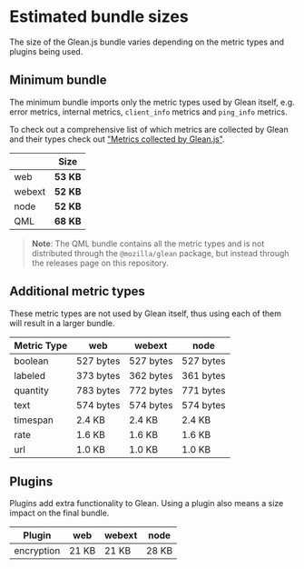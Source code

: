 # Estimated bundle sizes

The size of the Glean.js bundle varies depending on the metric types and plugins being used.

## Minimum bundle

The minimum bundle imports only the metric types used by Glean itself, e.g.
error metrics, internal metrics, `client_info` metrics and `ping_info` metrics.

To check out a comprehensive list of which metrics are collected by Glean and their types check out
["Metrics collected by Glean.js"](https://github.com/mozilla/glean.js/blob/main/docs/reference/metrics.md).

<!-- ! -->
|| Size |
|--|--|
|web|**53 KB**|
|webext|**52 KB**|
|node|**52 KB**|
|QML|**68 KB**|
<!-- ! -->

> **Note**: The QML bundle contains all the metric types and is not distributed through the
> `@mozilla/glean` package, but instead through the releases page on this repository.

## Additional metric types

These metric types are not used by Glean itself,
thus using each of them will result in a larger bundle.

<!-- ! -->
|Metric Type| web|webext|node|
|--|--|--|--|
|boolean|527 bytes |527 bytes |527 bytes |
|labeled|373 bytes |362 bytes |361 bytes |
|quantity|783 bytes |772 bytes |771 bytes |
|text|574 bytes |574 bytes |574 bytes |
|timespan|2.4 KB |2.4 KB |2.4 KB |
|rate|1.6 KB |1.6 KB |1.6 KB |
|url|1.0 KB |1.0 KB |1.0 KB |
<!-- ! -->

## Plugins

Plugins add extra functionality to Glean.
Using a plugin also means a size impact on the final bundle.

<!-- ! -->
|Plugin| web|webext|node|
|--|--|--|--|
|encryption|21 KB |21 KB |28 KB |
<!-- ! -->

